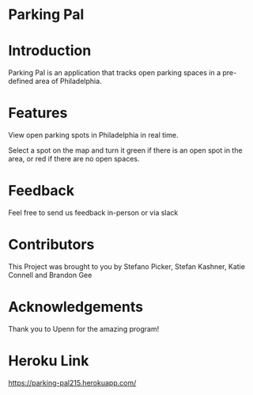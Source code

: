 # Parking Pal

# Introduction
Parking Pal is an application that tracks open parking spaces in a pre-defined area of Philadelphia.

# Features
View open parking spots in Philadelphia in real time.

Select a spot on the map and turn it green if there is an open spot in the area, or red if there are no open spaces.

# Feedback
Feel free to send us feedback in-person or via slack

# Contributors
This Project was brought to you by Stefano Picker, Stefan Kashner, Katie Connell and Brandon Gee

# Acknowledgements
Thank you to Upenn for the amazing program!

# Heroku Link
https://parking-pal215.herokuapp.com/
